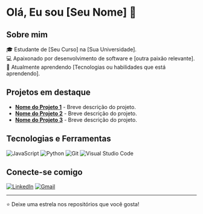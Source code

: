 # Olá, Eu sou [Seu Nome] 👋

## Sobre mim

🎓 Estudante de [Seu Curso] na [Sua Universidade].  
💻 Apaixonado por desenvolvimento de software e [outra paixão relevante].  
🌱 Atualmente aprendendo [Tecnologias ou habilidades que está aprendendo].

## Projetos em destaque

- [**Nome do Projeto 1**](link_do_projeto) - Breve descrição do projeto.
- [**Nome do Projeto 2**](link_do_projeto) - Breve descrição do projeto.
- [**Nome do Projeto 3**](link_do_projeto) - Breve descrição do projeto.

## Tecnologias e Ferramentas

![JavaScript](https://img.shields.io/badge/-JavaScript-black?style=flat-square&logo=javascript)
![Python](https://img.shields.io/badge/-Python-black?style=flat-square&logo=python)
![Git](https://img.shields.io/badge/-Git-black?style=flat-square&logo=git)
![Visual Studio Code](https://img.shields.io/badge/-VS%20Code-black?style=flat-square&logo=visual-studio-code)
<!-- Adicione mais badges conforme necessário -->

## Conecte-se comigo

[![LinkedIn](https://img.shields.io/badge/-LinkedIn-blue?style=flat-square&logo=Linkedin&logoColor=white&link=https://www.linkedin.com/in/seu-usuario)](https://www.linkedin.com/in/seu-usuario)
[![Gmail](https://img.shields.io/badge/-Gmail-red?style=flat-square&logo=Gmail&logoColor=white&link=mailto:seuemail@gmail.com)](mailto:seuemail@gmail.com)

---

⭐️ Deixe uma estrela nos repositórios que você gosta!
